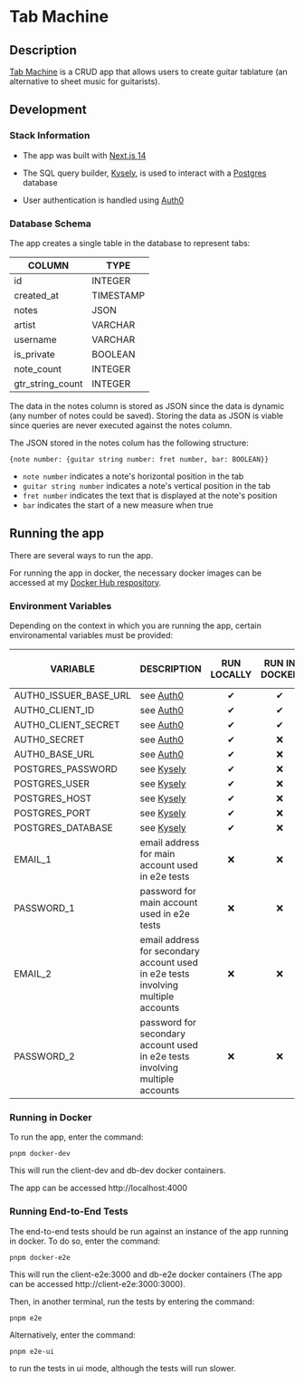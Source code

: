 # Tab Machine

## Description

[Tab Machine](https://tab-machine.vercel.app) is a CRUD app that allows users to create guitar tablature (an alternative to sheet music for guitarists).

## Development

### Stack Information

- The app was built with [Next.js 14](https://nextjs.org/)

- The SQL query builder, [Kysely](https://kysely.dev/docs/intro), is used to interact with a [Postgres](https://www.postgresql.org/) database

- User authentication is handled using [Auth0](https://auth0.com/docs/quickstart/webapp/nextjs/interactive)

### Database Schema

The app creates a single table in the database to represent tabs:

| COLUMN           | TYPE      |
| ---------------- | --------- |
| id               | INTEGER   |
| created_at       | TIMESTAMP |
| notes            | JSON      |
| artist           | VARCHAR   |
| username         | VARCHAR   |
| is_private       | BOOLEAN   |
| note_count       | INTEGER   |
| gtr_string_count | INTEGER   |

The data in the notes column is stored as JSON since the data is dynamic (any number of notes could be saved). Storing the data as JSON is viable since queries are never executed against the notes column.

The JSON stored in the notes colum has the following structure:

`{note number: {guitar string number: fret number, bar: BOOLEAN}}`

- `note number` indicates a note's horizontal position in the tab
- `guitar string number` indicates a note's vertical position in the tab
- `fret number` indicates the text that is displayed at the note's position
- `bar` indicates the start of a new measure when true

## Running the app

There are several ways to run the app.

For running the app in docker, the necessary docker images can be accessed at my [Docker Hub respository](https://hub.docker.com/repositories/hallert60).

### Environment Variables

Depending on the context in which you are running the app, certain environamental variables must be provided:

| VARIABLE              | DESCRIPTION                                                                       | RUN LOCALLY | RUN IN DOCKER | RUN E2E TESTS |
| --------------------- | --------------------------------------------------------------------------------- | :---------: | :-----------: | :-----------: |
| AUTH0_ISSUER_BASE_URL | see [Auth0](https://auth0.com/docs/quickstart/webapp/nextjs/01-login)             |  &#10004;   |   &#10004;    |   &#10004;    |
| AUTH0_CLIENT_ID       | see [Auth0](https://auth0.com/docs/quickstart/webapp/nextjs/01-login)             |  &#10004;   |   &#10004;    |   &#10004;    |
| AUTH0_CLIENT_SECRET   | see [Auth0](https://auth0.com/docs/quickstart/webapp/nextjs/01-login)             |  &#10004;   |   &#10004;    |   &#10004;    |
| AUTH0_SECRET          | see [Auth0](https://auth0.com/docs/quickstart/webapp/nextjs/01-login)             |  &#10004;   |   &#10060;    |   &#10060;    |
| AUTH0_BASE_URL        | see [Auth0](https://auth0.com/docs/quickstart/webapp/nextjs/01-login)             |  &#10004;   |   &#10060;    |   &#10060;    |
| POSTGRES_PASSWORD     | see [Kysely](https://kysely.dev/docs/getting-started)                             |  &#10004;   |   &#10060;    |   &#10060;    |
| POSTGRES_USER         | see [Kysely](https://kysely.dev/docs/getting-started)                             |  &#10004;   |   &#10060;    |   &#10060;    |
| POSTGRES_HOST         | see [Kysely](https://kysely.dev/docs/getting-started)                             |  &#10004;   |   &#10060;    |   &#10060;    |
| POSTGRES_PORT         | see [Kysely](https://kysely.dev/docs/getting-started)                             |  &#10004;   |   &#10060;    |   &#10060;    |
| POSTGRES_DATABASE     | see [Kysely](https://kysely.dev/docs/getting-started)                             |  &#10004;   |   &#10060;    |   &#10060;    |
| EMAIL_1               | email address for main account used in e2e tests                                  |  &#10060;   |   &#10060;    |   &#10004;    |
| PASSWORD_1            | password for main account used in e2e tests                                       |  &#10060;   |   &#10060;    |   &#10004;    |
| EMAIL_2               | email address for secondary account used in e2e tests involving multiple accounts |  &#10060;   |   &#10060;    |   &#10004;    |
| PASSWORD_2            | password for secondary account used in e2e tests involving multiple accounts      |  &#10060;   |   &#10060;    |   &#10004;    |

### Running in Docker

To run the app, enter the command:

`pnpm docker-dev`

This will run the client-dev and db-dev docker containers.

The app can be accessed http://localhost:4000

### Running End-to-End Tests

The end-to-end tests should be run against an instance of the app running in docker. To do so, enter the command:

`pnpm docker-e2e`

This will run the client-e2e:3000 and db-e2e docker containers (The app can be accessed http://client-e2e:3000:3000).

Then, in another terminal, run the tests by entering the command:

`pnpm e2e`

Alternatively, enter the command:

`pnpm e2e-ui`

to run the tests in ui mode, although the tests will run slower.
